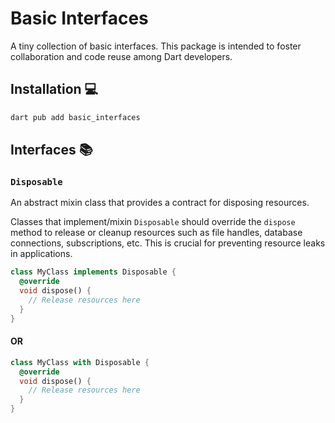 # Basic Interfaces

A tiny collection of basic interfaces. This package is intended to foster collaboration and code reuse among Dart developers.

## Installation 💻

```sh
dart pub add basic_interfaces
```

## Interfaces 📚

### `Disposable`

An abstract mixin class that provides a contract for disposing resources.

Classes that implement/mixin `Disposable` should override the `dispose` method
to release or cleanup resources such as file handles, database connections,
subscriptions, etc. This is crucial for preventing resource leaks in
applications.

```dart
class MyClass implements Disposable {
  @override
  void dispose() {
    // Release resources here
  }
}
```

#### OR

```dart
class MyClass with Disposable {
  @override
  void dispose() {
    // Release resources here
  }
}
```
